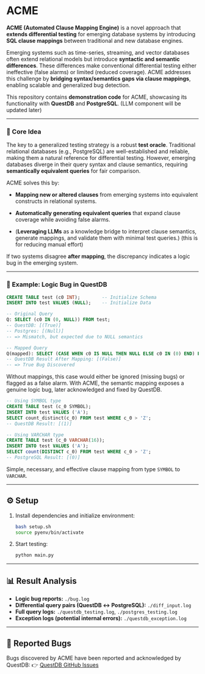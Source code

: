 # ACME

**ACME (Automated Clause Mapping Engine)** is a novel approach that **extends differential testing** for emerging database systems by introducing **SQL clause mappings** between traditional and new database engines.

Emerging systems such as time-series, streaming, and vector databases often extend relational models but introduce **syntactic and semantic differences**. These differences make conventional differential testing either ineffective (false alarms) or limited (reduced coverage). ACME addresses this challenge by **bridging syntax/semantics gaps via clause mappings**, enabling scalable and generalized bug detection.

This repository contains **demonstration code** for ACME, showcasing its functionality with **QuestDB** and **PostgreSQL**. (LLM component will be updated later)

---

### 🧠 Core Idea

The key to a generalized testing strategy is a robust **test oracle**. Traditional relational databases (e.g., PostgreSQL) are well-established and reliable, making them a natural reference for differential testing. However, emerging databases diverge in their query syntax and clause semantics, requiring **semantically equivalent queries** for fair comparison.

ACME solves this by:

* **Mapping new or altered clauses** from emerging systems into equivalent constructs in relational systems.
* **Automatically generating equivalent queries** that expand clause coverage while avoiding false alarms.

* (**Leveraging LLMs** as a knowledge bridge to interpret clause semantics, generate mappings, and validate them with minimal test queries.) (this is for reducing manual effort)

If two systems disagree **after mapping**, the discrepancy indicates a logic bug in the emerging system.

---

### 🐞 Example: Logic Bug in QuestDB

```sql
CREATE TABLE test (c0 INT);        -- Initialize Schema
INSERT INTO test VALUES (NULL);    -- Initialize Data

-- Original Query
Q: SELECT (c0 IN (0, NULL)) FROM test;
-- QuestDB: [(True)] 
-- Postgres: [(Null)] 
-- => Mismatch, but expected due to NULL semantics

-- Mapped Query
Q(mapped): SELECT (CASE WHEN c0 IS NULL THEN NULL ELSE c0 IN (0) END) FROM test;
-- QuestDB Result After Mapping: [(False)] 
-- => True Bug Discovered
```

Without mappings, this case would either be ignored (missing bugs) or flagged as a false alarm. With ACME, the semantic mapping exposes a genuine logic bug, later acknowledged and fixed by QuestDB.

```sql
-- Using SYMBOL type
CREATE TABLE test (c_0 SYMBOL);
INSERT INTO test VALUES ('A');
SELECT count_distinct(c_0) FROM test WHERE c_0 > 'Z';
-- QuestDB Result: [(1)]

-- Using VARCHAR type
CREATE TABLE test (c_0 VARCHAR(16));
INSERT INTO test VALUES ('A');
SELECT count(DISTINCT c_0) FROM test WHERE c_0 > 'Z';
-- PostgreSQL Result: [(0)]
```

Simple, necessary, and effective clause mapping from type `SYMBOL` to `VARCHAR`. 

---

## ⚙️ Setup

1. Install dependencies and initialize environment:

   ```bash
   bash setup.sh
   source pyenv/bin/activate
   ```

2. Start testing:

   ```bash
   python main.py
   ```

---

## 📊 Result Analysis

* **Logic bug reports:** `./bug.log`
* **Differential query pairs (QuestDB ↔ PostgreSQL):** `./diff_input.log`
* **Full query logs:** `./questdb_testing.log`, `./postgres_testing.log`
* **Exception logs (potential internal errors):** `./questdb_exception.log`

---

## 🐞 Reported Bugs

Bugs discovered by ACME have been reported and acknowledged by QuestDB:
👉 [QuestDB GitHub Issues](https://github.com/questdb/questdb/issues?q=author%3AYuanchengJiang)


